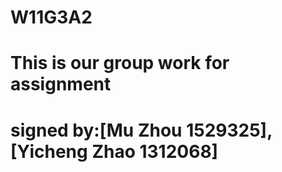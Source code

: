 # W11G3A2
# This is our group work for assignment
# signed by:[Mu Zhou 1529325], [Yicheng Zhao 1312068]
